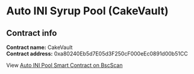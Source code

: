 # Auto INI Syrup Pool \(CakeVault\)

## Contract info

**Contract name:** CakeVault  
**Contract address:** 0xa80240Eb5d7E05d3F250cF000eEc0891d00b51CC

View [Auto INI Pool Smart Contract on BscScan](https://bscscan.com/address/0xa80240eb5d7e05d3f250cf000eec0891d00b51cc#code)

